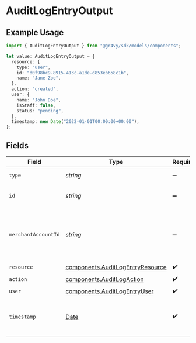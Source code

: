 # AuditLogEntryOutput

## Example Usage

```typescript
import { AuditLogEntryOutput } from "@gr4vy/sdk/models/components";

let value: AuditLogEntryOutput = {
  resource: {
    type: "user",
    id: "d0f98bc9-8915-413c-a1de-d853eb658c1b",
    name: "Jane Zoe",
  },
  action: "created",
  user: {
    name: "John Doe",
    isStaff: false,
    status: "pending",
  },
  timestamp: new Date("2022-01-01T00:00:00+00:00"),
};
```

## Fields

| Field                                                                                         | Type                                                                                          | Required                                                                                      | Description                                                                                   | Example                                                                                       |
| --------------------------------------------------------------------------------------------- | --------------------------------------------------------------------------------------------- | --------------------------------------------------------------------------------------------- | --------------------------------------------------------------------------------------------- | --------------------------------------------------------------------------------------------- |
| `type`                                                                                        | *string*                                                                                      | :heavy_minus_sign:                                                                            | Always `audit-log`.                                                                           | audit-log                                                                                     |
| `id`                                                                                          | *string*                                                                                      | :heavy_minus_sign:                                                                            | The ID for the audit log entry.                                                               | 8d3fe99b-1422-42e6-bbb3-932d95ae5f79                                                          |
| `merchantAccountId`                                                                           | *string*                                                                                      | :heavy_minus_sign:                                                                            | The ID of the merchant account this entry was created for.                                    | default                                                                                       |
| `resource`                                                                                    | [components.AuditLogEntryResource](../../models/components/auditlogentryresource.md)          | :heavy_check_mark:                                                                            | N/A                                                                                           |                                                                                               |
| `action`                                                                                      | [components.AuditLogAction](../../models/components/auditlogaction.md)                        | :heavy_check_mark:                                                                            | N/A                                                                                           | created                                                                                       |
| `user`                                                                                        | [components.AuditLogEntryUser](../../models/components/auditlogentryuser.md)                  | :heavy_check_mark:                                                                            | N/A                                                                                           |                                                                                               |
| `timestamp`                                                                                   | [Date](https://developer.mozilla.org/en-US/docs/Web/JavaScript/Reference/Global_Objects/Date) | :heavy_check_mark:                                                                            | The date and time that the action was performed.                                              | 2022-01-01T00:00:00+00:00                                                                     |